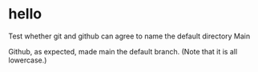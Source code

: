 # hello
Test whether git and github can agree to name the default directory Main

Github, as expected, made main the default branch. (Note that it is all lowercase.)
